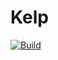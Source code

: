 # Kelp
[![Build](https://github.com/Woomy4680-exe/kelp/workflows/Linux/badge.svg)](https://github.com/Woomy4680-exe/kelp/actions)